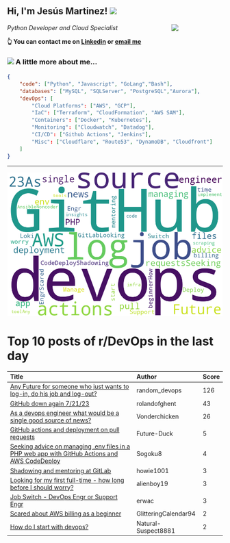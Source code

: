<!--
**jmartinezl/jmartinezl** is a ✨ _special_ ✨ repository because its `README.md` (this file) appears on your GitHub profile.

Here are some ideas to get you started:

- 🔭 I’m currently working on ...
- 🌱 I’m currently learning ...
- 👯 I’m looking to collaborate on ...
- 🤔 I’m looking for help with ...
- 💬 Ask me about ...
- 📫 How to reach me: ...
- 😄 Pronouns: ...
- ⚡ Fun fact: ...
-->

<h2>Hi, I'm Jesús Martinez! <img src="https://media.giphy.com/media/WUlplcMpOCEmTGBtBW/giphy.gif" width="30"> </h2>
<img align='right' src="https://media.giphy.com/media/NytMLKyiaIh6VH9SPm/giphy.gif" width="120">
<p><em>Python Developer and Cloud Specialist
</em></p>

**👆 You can contact me on [Linkedin](https://www.linkedin.com/in/jes%C3%BAs-martinez-2b7b10104/) or [email me](mailto:jesus.mtz.lorenzo@gmail.com)**

### <img src="https://media.giphy.com/media/VgCDAzcKvsR6OM0uWg/giphy.gif" width="50"> A little more about me...  

```json
{
    "code": ["Python", "Javascript", "GoLang","Bash"],
    "databases": ["MySQL", "SQLServer", "PostgreSQL","Aurora"],
    "devOps": [
        "Cloud Platforms": ["AWS", "GCP"],
        "IaC": ["Terraform", "CloudFormation", "AWS SAM"],
        "Containers": ["Docker", "Kubernetes"],
        "Monitoring": ["Cloudwatch", "Datadog"],
        "CI/CD": ["Github Actions", "Jenkins"],
        "Misc": ["Cloudflare", "Route53", "DynamoDB", "Cloudfront"]
    ]
}
```
---

![Wordcloud](./cloud.png)

# Top 10 posts of r/DevOps in the last day

| Title | Author | Score |
|:---|:---|:---|
| [Any Future for someone who just wants to log-in, do his job and log-out?](https://www.reddit.com/r/devops/comments/155qzzh/any_future_for_someone_who_just_wants_to_login_do/) | random_devops | 126 |
| [GitHub down again 7/21/23](https://www.reddit.com/r/devops/comments/155oeef/github_down_again_72123/) | rolandofghent | 43 |
| [As a devops engineer what would be a single good source of news?](https://www.reddit.com/r/devops/comments/155w43v/as_a_devops_engineer_what_would_be_a_single_good/) | Vonderchicken | 26 |
| [GitHub actions and deployment on pull requests](https://www.reddit.com/r/devops/comments/1567g9p/github_actions_and_deployment_on_pull_requests/) | Future-Duck | 5 |
| [Seeking advice on managing .env files in a PHP web app with GitHub Actions and AWS CodeDeploy](https://www.reddit.com/r/devops/comments/156e20q/seeking_advice_on_managing_env_files_in_a_php_web/) | Sogoku8 | 4 |
| [Shadowing and mentoring at GitLab](https://www.reddit.com/r/devops/comments/155tq5t/shadowing_and_mentoring_at_gitlab/) | howie1001 | 3 |
| [Looking for my first full-time - how long before I should worry?](https://www.reddit.com/r/devops/comments/155yha6/looking_for_my_first_fulltime_how_long_before_i/) | alienboy19 | 3 |
| [Job Switch - DevOps Engr or Support Engr](https://www.reddit.com/r/devops/comments/1567auc/job_switch_devops_engr_or_support_engr/) | erwac | 3 |
| [Scared about AWS billing as a beginner](https://www.reddit.com/r/devops/comments/155z0th/scared_about_aws_billing_as_a_beginner/) | GlitteringCalendar94 | 2 |
| [How do I start with devops?](https://www.reddit.com/r/devops/comments/156gzrc/how_do_i_start_with_devops/) | Natural-Suspect8881 | 2 |
